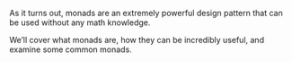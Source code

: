  As it turns out, monads are an extremely powerful design pattern that can be used without any math knowledge. 
 
 We’ll cover what monads are, how they can be incredibly useful, and examine some common monads.